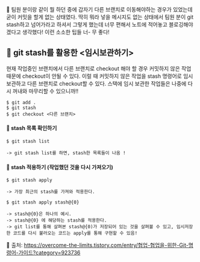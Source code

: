 🐤 팀원 분이랑 같이 뭘 하던 중에 갑자기 다른 브랜치로 이동해야하는 경우가 있었는데 굳이 커밋을 할게 없는 상태였다. 딱히 뭐라 넣을 메시지도 없는 상태에서 팀원 분이 git stash하고 넘어가라고 하셔서 그렇게 했는데 너무 편해서 노트에 적어놓고 블로깅해야겠다고 생각했다! 이런 소소한 팁들 너- 무 좋다!

## 🐤 git stash를 활용한 <임시보관하기>
현재 작업중인 브랜치에서 다른 브랜치로 checkout 해야 할 경우 커밋하지 않은 작업 때문에 checkout이 안될 수 있다. 이럴 때 커밋하지 않은 작업을 stash 명령어로 임시 보관하고 다른 브랜치로 checkout할 수 있다. 스택에 임시 보관한 작업들은 나중에 다시 꺼내와 마무리할 수 있으니까!!

```
$ git add . 
$ git stash
$ git checkout <다른 브랜치>
```

#### 🐤 stash 목록 확인하기
 
```
$ git stash list

-> git stash list를 하면, stash한 목록들이 나옴 !
```

#### 🐤 stash 적용하기 (작업했던 것을 다시 가져오기)
 
```
$ git stash apply

-> 가장 최근의 stash를 가져와 적용한다.
```

```
$ git stash apply stash@{0}

-> stash@{0}은 하나의 예시. 
-> stash@{0} 에 해당하는 stash를 적용한다.
-> git list를 통해 살펴본 stash@{0)가 저장되어 있는 것을 살펴볼 수 있고, 임시저장한 코드를 다시 불러오는 코드는 apply를 통해 구현할 수 있음!
```

🐤 출처: https://overcome-the-limits.tistory.com/entry/협업-협업을-위한-Git-명령어-가이드?category=923736

